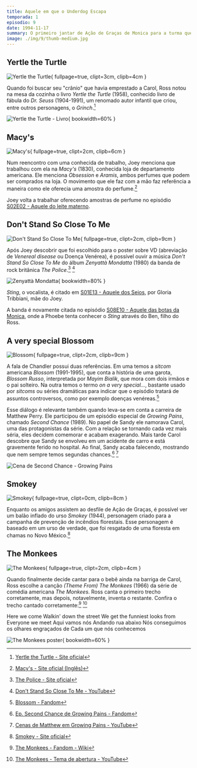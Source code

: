 ```yaml
---
title: Aquele em que o Underdog Escapa
temporada: 1
episodio: 9
date: 1994-11-17
summary: O primeiro jantar de Ação de Graças de Monica para a turma queima, porque vão todos à cobertura para ver um balão que se solta do desfile.
image: ./img/9/thumb-medium.jpg
---
```


## Yertle the Turtle

![Yertle the Turtle](./img/9/yertle-the-turtle.png){ fullpage=true, clipt=3cm, clipb=4cm }

<cena>
  <ross
    original="- Hey, hey, Yertle the Turtle. A classic."
    traducao="- A Tartaruga Yertle. Um clássico."
  />
</cena>

<!-- {"latex":[{"begin":{"tag":"col-1","width":0.5}}]} -->

Quando foi buscar seu "crânio" que havia emprestado a Carol, Ross notou na mesa
da cozinha o livro *Yertle the Turtle* (1958), conhecido livro de fábula do
*Dr. Seuss* (1904-1991), um renomado autor infantil que criou, entre outros
personagens, o *Grinch*.[^yertle-website]

<!--{"latex":[{"end":{"tag":"col-1"}},{"begin":{"tag":"col-2","width":0.5}}]}-->

![Yertle the Turtle - Livro](./img/9/yertle-the-turtle-book.jpg){ bookwidth=60% }

<!--{"latex":[{"end":{"tag":"col-2"}}]}-->

[^yertle-website]: [Yertle the Turtle - Site oficial](https://www.seussville.com/characters/yertle-the-turtle/)

## Macy's

![Macy's](./img/9/macys.png){ fullpage=true, clipt=2cm, clipb=6cm }

<cena>
  <joey
    original="- We used to work together."
    traducao="- Nós trabalhávamos juntos."
  />
  <obsession-girl
    original="- We did?"
    traducao="- Trabalhamos?"
  />
  <joey
    original="- Yeah, at Macy's. You're the Obsession girl, right? I was the Aramis guy."
    traducao="- Na Macy's. Era a garota Obsession, certo? Eu era o cara Aramis."
  />
</cena>

Num reencontro com uma conhecida de trabalho, Joey menciona que trabalhou com ela
na *Macy's* (1830), conhecida loja de departamento americana. Ele menciona
*Obsession* e *Aramis*, ambos perfumes que podem ser comprados na loja. O
movimento que ele faz com a mão faz referência a maneira como ele oferecia
uma amostra do perfume.[^macys-website]

Joey volta a trabalhar oferecendo amostras de perfume no episódio
[S02E02 - Aquele do leite materno](/temporada/2/episodio/2/).

[^macys-website]: [Macy's - Site oficial (Inglês)](https://www.macysinc.com/about/history)

## Don't Stand So Close To Me

![Don't Stand So Close To Me](./img/9/dont-stand-so-close-to-me.png){ fullpage=true, clipt=2cm, clipb=9cm }

<!-- {"latex":[{"begin":{"tag":"col-1","width":0.5}}]} -->

Após Joey descobrir que foi escolhido para o poster sobre VD (abreviação
de *Venereal disease* ou Doença Venérea), é possível ouvir a música
*Don't Stand So Close To Me* do álbum *Zenyattà Mondatta* (1980) da
banda de rock britânica *The Police*.[^thepolice-website] [^thepolice-yt]

<!--{"latex":[{"end":{"tag":"col-1"}},{"begin":{"tag":"col-2","width":0.5}}]}-->

![Zenyattà Mondatta](./img/9/zenyatta-mondatta.jpg){ bookwidth=80% }

<!--{"latex":[{"end":{"tag":"col-2"}}]}-->

*Sting*, o vocalista, é citado em [S01E13 - Aquele dos Seios](/temporada/1/episodio/13/#sting),
por Gloria Tribbiani, mãe do Joey.

A banda é novamente citada no episódio [S08E10 - Aquele das botas da Monica](/temporada/8/episodio/10/), onde a Phoebe tenta conhecer o *Sting* através do Ben, filho do Ross.

[^thepolice-website]: [The Police - Site oficial](https://www.thepolice.com/zenyatta-mondatta)
[^thepolice-yt]: [Don't Stand So Close To Me - YouTube](https://www.youtube.com/watch?v=KNIZofPB8ZM)

## A very special Blossom

![Blossom](./img/9/blossom.png){ fullpage=true, clipt=2cm, clipb=9cm }

<cena>
  <joey
    original="- Set another place for Thanksgiving. My entire family thinks I have VD."
    traducao="- Vou jantar aqui. Minha família acha que tenho doença venérea."
  />
  <chandler
    original="- Tonight, on a very special Blossom."
    traducao="- Esta noite, em um capítulo muito especial de Blossom."
  />
</cena>

A fala de Chandler possui duas referências. Em uma temos a *sitcom* americana
*Blossom* (1991-1995), que conta a história de uma garota, *Blossom Russo*,
interpretada por *Mayim Bialik*, que mora com dois irmãos e o pai solteiro.
Na outra temos o termo *on a very special...*, bastante usado por *sitcoms*
ou séries dramáticas para indicar que o episódio tratará de assuntos controversos,
como por exemplo doenças venéreas.[^blossompedia]

Esse diálogo é relevante também quando leva-se em conta a carreira de Matthew Perry.
Ele participou de um episódio especial de *Growing Pains*, chamado
*Second Chance* (1989). No papel de Sandy ele namorava Carol, uma das protagonistas
da série. Com a relação se tornando cada vez mais séria, eles decidem comemorar
e acabam exagerando. Mais tarde Carol descobre que Sandy se envolveu em um acidente
de carro e está gravemente ferido no hospital. Ao final, Sandy acaba falecendo,
mostrando que nem sempre temos segundas chances.[^growing-pains-fandom] [^growing-pains-yt]

![Cena de Second Chance - Growing Pains](./img/9/growing-pains-second-chance.jpg)

[^blossompedia]: [Blossom - Fandom](https://blossompedia.fandom.com/)
[^growing-pains-fandom]: [Ep. Second Chance de Growing Pains - Fandom](https://growing-pains.fandom.com/wiki/Second_Chance)
[^growing-pains-yt]: [Cenas de Matthew em Growing Pains - YouTube](https://www.youtube.com/watch?v=o1nO-k1cw-w)

## Smokey

![Smokey](./img/9/smokey.png){ fullpage=true, clipt=0cm, clipb=8cm }

Enquanto os amigos assistem ao desfile de Ação de Graças, é possível ver um balão
inflado do urso *Smokey* (1944), personagem criado para a campanha de prevenção de
incêndios florestais. Esse personagem é baseado em um urso de verdade, que foi
resgatado de uma floresta em chamas no Novo México.[^smokey-website]

[^smokey-website]: [Smokey - Site oficial](https://www.smokeybear.com/en/smokeys-history/story-of-smokey)

## The Monkees

![The Monkees](./img/9/the-monkees.png){ fullpage=true, clipt=2cm, clipb=4cm }

Quando finalmente decide cantar para o bebê ainda na barriga de Carol, Ross escolhe
a canção *(Theme From) The Monkees* (1966) da série de comédia americana *The Monkees*.
Ross canta o primeiro trecho corretamente, mas depois, notavelmente, inventa o
restante. Confira o trecho cantado corretamente:[^monkees-fandom] [^monkees-yt]

<musica>
  <letra slot="original">
    Here we come
    Walkin' down the street
    We get the funniest looks from
    Everyone we meet
  </letra>
  <letra slot="traducao">
    Aqui vamos nós
    Andando rua abaixo
    Nós conseguimos os olhares engraçados de
    Cada um que nós conhecemos
  </letra>
</musica>

![The Monkees poster](./img/9/the-monkees-poster.png){ bookwidth=60% }

[^monkees-fandom]: [The Monkees - Fandom - Wiki](https://monkees.fandom.com/wiki/Monkeepedia)
[^monkees-yt]: [The Monkees - Tema de abertura - YouTube](https://www.youtube.com/watch?v=96A0uyFWQHs)
